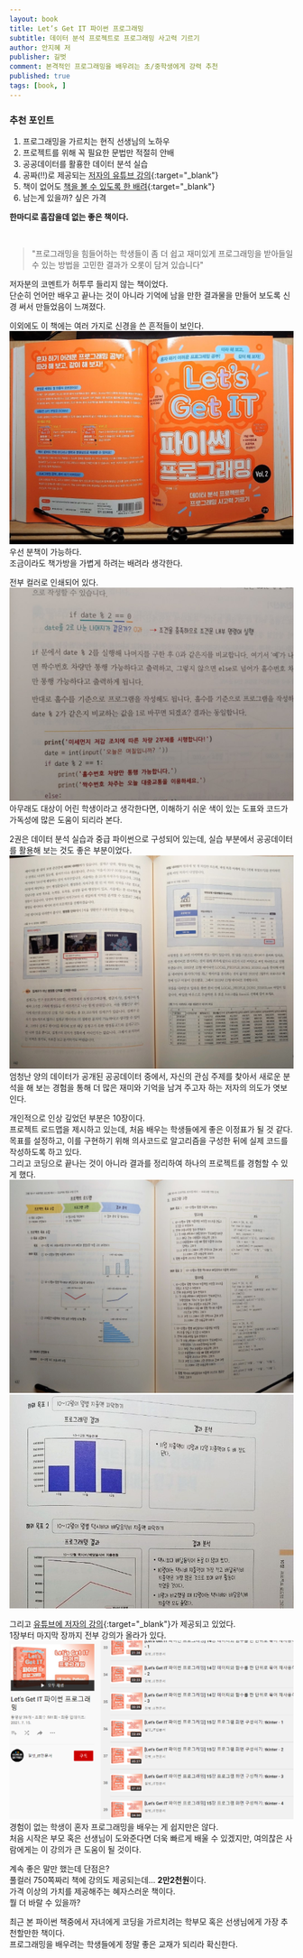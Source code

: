 ```yaml
---
layout: book
title: Let’s Get IT 파이썬 프로그래밍
subtitle: 데이터 분석 프로젝트로 프로그래밍 사고력 기르기
author: 안지혜 저
publisher: 길벗
comment: 본격적인 프로그래밍을 배우려는 초/중학생에게 강력 추천
published: true
tags: [book, ]
---
```



### 추천 포인트
1. 프로그래밍을 가르치는 현직 선생님의 노하우
2. 프로젝트를 위해 꼭 필요한 문법만 적절히 안배
3. 공공데이터를 활횽한 데이터 분석 실습
4. 공짜(‼)로 제공되는 [저자의 유튜브 강의](https://www.youtube.com/playlist?list=PLRtkynNyEsXnmKrx0jD9LSaDpJ_oIQs4C){:target="_blank"}
5. 책이 없어도 [책을 볼 수 있도록 한 배려](https://thebook.io/080251/){:target="_blank"}
6. 남는게 있을까? 싶은 가격  

**한마디로 흠잡을데 없는 좋은 책이다.**

<br>

>"프로그래밍을 힘들어하는 학생들이 좀 더 쉽고 재미있게 프로그래밍을 받아들일 수 있는 방법을 고민한 결과가 오롯이 담겨 있습니다"  

저자분의 코멘트가 허투루 들리지 않는 책이었다.  
단순히 언어만 배우고 끝나는 것이 아니라 기억에 남을 만한 결과물을 만들어 보도록 신경 써서 만들었음이 느껴졌다.  

이외에도 이 책에는 여러 가지로 신경을 쓴 흔적들이 보인다.  
![](../../img/2021-08-14-Lets%20Get%20IT%20파이썬%20프로그래밍/1.jpg)  
우선 분책이 가능하다.  
조금이라도 책가방을 가볍게 하려는 배려라 생각한다.  

전부 컬러로 인쇄되어 있다.  
![](../../img/2021-08-14-Lets%20Get%20IT%20파이썬%20프로그래밍/2.jpg)  
아무래도 대상이 어린 학생이라고 생각한다면, 이해하기 쉬운 색이 있는 도표와 코드가 가독성에 많은 도움이 되리라 본다.

2권은 데이터 분석 실습과 중급 파이썬으로 구성되어 있는데, 실습 부분에서 공공데이터를 활용해 보는 것도 좋은 부분이었다. 
 ![](../../img/2021-08-14-Lets%20Get%20IT%20파이썬%20프로그래밍/5.jpg)  
엄청난 양의 데이터가 공개된 공공데이터 중에서, 자신의 관심 주제를 찾아서 새로운 분석을 해 보는 경험을 통해 더 많은 재미와 기억을 남겨 주고자 하는 저자의 의도가 엿보인다.  

개인적으로 인상 깊었던 부분은 10장이다.  
프로젝트 로드맵을 제시하고 있는데, 처음 배우는 학생들에게 좋은 이정표가 될 것 같다.  
목표를 설정하고, 이를 구현하기 위해 의사코드로 알고리즘을 구성한 뒤에 실제 코드를 작성하도록 하고 있다.  
그리고 코딩으로 끝나는 것이 아니라 결과를 정리하여 하나의 프로젝트를 경험할 수 있게 했다.    
![](../../img/2021-08-14-Lets%20Get%20IT%20파이썬%20프로그래밍/3.jpg)  
![](../../img/2021-08-14-Lets%20Get%20IT%20파이썬%20프로그래밍/4.jpg)  


그리고 [유튜브에 저자의 강의](https://www.youtube.com/playlist?list=PLRtkynNyEsXnmKrx0jD9LSaDpJ_oIQs4C){:target="_blank"}가 제공되고 있었다.  
1장부터 마지막 장까지 전부 강의가 올라가 있다.  
![](../../img/2021-08-14-Lets%20Get%20IT%20파이썬%20프로그래밍/2021-08-15-00-50-37.png)
경험이 없는 학생이 혼자 프로그래밍을 배우는 게 쉽지만은 않다.  
처음 시작은 부모 혹은 선생님이 도와준다면 더욱 빠르게 배울 수 있겠지만, 여의찮은 사람에게는 이 강의가 큰 도움이 될 것이다.

계속 좋은 말만 했는데 단점은?  
풀컬러 750쪽짜리 책에 강의도 제공되는데... **2만2천원**이다.  
가격 이상의 가치를 제공해주는 혜자스러운 책이다.  
뭘 더 바랄 수 있을까?  

최근 본 파이썬 책중에서 자녀에게 코딩을 가르치려는 학부모 혹은 선생님에게 가장 추천할만한 책이다.  
프로그래밍을 배우려는 학생들에게 정말 좋은 교재가 되리라 확신한다.  
